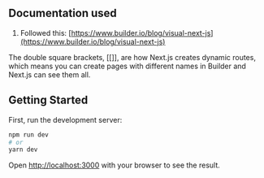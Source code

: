 ## Documentation used

1. Followed this:
   [https://www.builder.io/blog/visual-next-js](https://www.builder.io/blog/visual-next-js)

The double square brackets, [[]], are how Next.js creates dynamic routes, which means you can create pages with different names in Builder and Next.js can see them all.

## Getting Started

First, run the development server:

```bash
npm run dev
# or
yarn dev
```

Open [http://localhost:3000](http://localhost:3000) with your browser to see the result.

